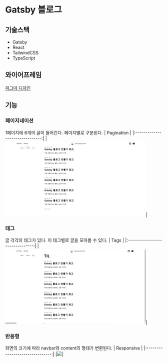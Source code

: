 # Gatsby 블로그

## 기술스택

- Gatsby
- React
- TailwindCSS
- TypeScript

## 와이어프레임

[피그마 디자인](https://www.figma.com/file/nWZEvpohTzuExHVtIwIfGd/%EA%B0%9C%EC%B8%A0%EB%B9%84-%EB%B8%94%EB%A1%9C%EA%B7%B8?type=design&node-id=0%3A1&t=O09rsfyxLNHq1gxr-1)

## 기능

### 페이지네이션

1페이지에 6개의 글이 들어간다. 페이지별로 구분된다.
| Pagination |
|:-------------------------------:|
|<img src='./docs/pagination.gif' width='450'>|

### 태그

글 각각의 태그가 있다. 이 태그별로 글을 모아볼 수 있다.
| Tags |
|:-------------------------------:|
|<img src='./docs/tags.gif' width='450'>|

### 반응형

화면의 크기에 따라 navbar와 content의 형태가 변환된다.
| Responsive |
|:-------------------------------:|
|<img src='./docs/responsive.gif' width='450'>|
